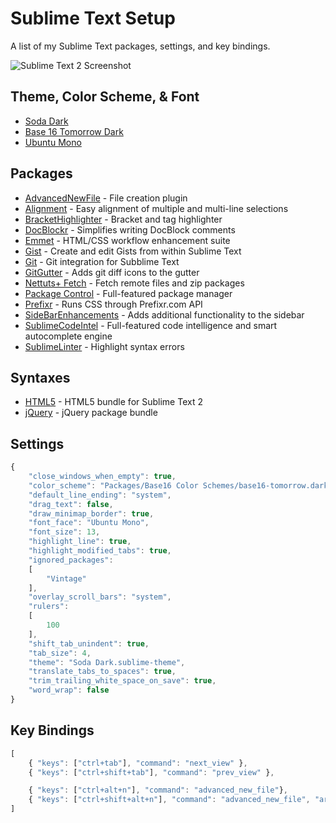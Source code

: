 Sublime Text Setup
==================

A list of my Sublime Text packages, settings, and key bindings.

![Sublime Text 2 Screenshot](https://raw.github.com/PHLAK/sublime-text/master/screenshot.png)


Theme, Color Scheme, & Font
----------------------------

* [Soda Dark](https://github.com/buymeasoda/soda-theme/)
* [Base 16 Tomorrow Dark](https://github.com/chriskempson/base16-textmate)
* [Ubuntu Mono](http://font.ubuntu.com/)


Packages
--------

* [AdvancedNewFile](https://github.com/skuroda/Sublime-AdvancedNewFile) - File creation plugin
* [Alignment](https://github.com/wbond/sublime_alignment) - Easy alignment of multiple and multi-line selections
* [BracketHighlighter](https://github.com/facelessuser/BracketHighlighter) - Bracket and tag highlighter
* [DocBlockr](https://github.com/spadgos/sublime-jsdocs) - Simplifies writing DocBlock comments
* [Emmet](https://github.com/sergeche/emmet-sublime) - HTML/CSS workflow enhancement suite
* [Gist](https://github.com/condemil/Gist) - Create and edit Gists from within Sublime Text
* [Git](https://github.com/kemayo/sublime-text-2-git) - Git integration for Subblime Text
* [GitGutter](https://github.com/jisaacks/GitGutter) - Adds git diff icons to the gutter
* [Nettuts+ Fetch](https://github.com/weslly/Nettuts-Fetch) - Fetch remote files and zip packages
* [Package Control](https://github.com/wbond/sublime_package_control) - Full-featured package manager
* [Prefixr](https://github.com/wbond/sublime_prefixr) - Runs CSS through Prefixr.com API
* [SideBarEnhancements](https://github.com/titoBouzout/SideBarEnhancements) - Adds additional functionality to the sidebar
* [SublimeCodeIntel](https://github.com/Kronuz/SublimeCodeIntel) - Full-featured code intelligence and smart autocomplete engine
* [SublimeLinter](https://github.com/SublimeLinter/SublimeLinter) - Highlight syntax errors


Syntaxes
--------

* [HTML5](https://github.com/mrmartineau/HTML5) - HTML5 bundle for Sublime Text 2
* [jQuery](https://github.com/SublimeText/jQuery) - jQuery package bundle


Settings
--------
```js
{
    "close_windows_when_empty": true,
    "color_scheme": "Packages/Base16 Color Schemes/base16-tomorrow.dark.tmTheme",
    "default_line_ending": "system",
    "drag_text": false,
    "draw_minimap_border": true,
    "font_face": "Ubuntu Mono",
    "font_size": 13,
    "highlight_line": true,
    "highlight_modified_tabs": true,
    "ignored_packages":
    [
        "Vintage"
    ],
    "overlay_scroll_bars": "system",
    "rulers":
    [
        100
    ],
    "shift_tab_unindent": true,
    "tab_size": 4,
    "theme": "Soda Dark.sublime-theme",
    "translate_tabs_to_spaces": true,
    "trim_trailing_white_space_on_save": true,
    "word_wrap": false
}
```

Key Bindings
------------
```js
[
    { "keys": ["ctrl+tab"], "command": "next_view" },
    { "keys": ["ctrl+shift+tab"], "command": "prev_view" },

    { "keys": ["ctrl+alt+n"], "command": "advanced_new_file"},
    { "keys": ["ctrl+shift+alt+n"], "command": "advanced_new_file", "args": {"is_python": true}}
]
```
